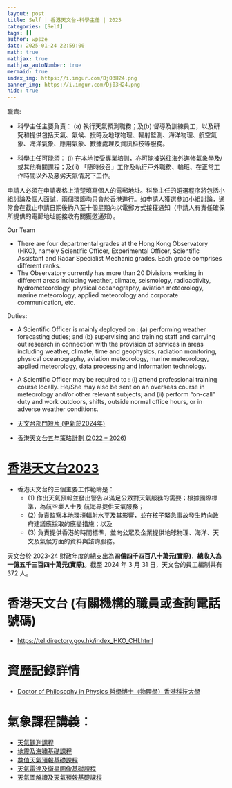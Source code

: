 ```yaml
---
layout: post
title: Self | 香港天⽂台-科學主任 | 2025
categories: [Self]
tags: []
author: wpsze
date: 2025-01-24 22:59:00
math: true
mathjax: true
mathjax_autoNumber: true
mermaid: true
index_img: https://i.imgur.com/Dj03H24.png
banner_img: https://i.imgur.com/Dj03H24.png
hide: true
---
```


職責:

- 科學主任主要負責︰ (a) 執⾏天氣預測職務；及(b) 督導及訓練員⼯，以及研究和提供包括天氣、氣候、授時及地球物理、輻射監測、海洋物理、航空氣象、海洋氣象、應⽤氣象、數據處理及資訊科技等服務。

- 科學主任可能須︰ (i) 在本地接受專業培訓，亦可能被送往海外進修氣象學及/或其他有關課程；及(ii) 「隨時候召」⼯作及執⾏⼾外職務、輪班、在正常⼯作時間以外及惡劣天氣情況下⼯作。 

申請⼈必須在申請表格上清楚填寫個⼈的電郵地址。科學主任的遴選程序將包括⼩組討論及個⼈⾯試，兩個環節均只會於香港進⾏。如申請⼈獲選參加⼩組討論，通常會在截⽌申請⽇期後約八⾄⼗個星期內以電郵⽅式接獲通知（申請⼈有責任確保所提供的電郵地址能接收有關獲邀通知）。


Our Team
- There are four departmental grades at the Hong Kong Observatory (HKO), namely Scientific Officer, Experimental Officer, Scientific Assistant and Radar Specialist Mechanic grades. Each grade comprises different ranks.
- The Observatory currently has more than 20 Divisions working in different areas including weather, climate, seismology, radioactivity, hydrometeorology, physical oceanography, aviation meteorology, marine meteorology, applied meteorology and corporate communication, etc.

Duties:	

- A Scientific Officer is mainly deployed on :
(a) performing weather forecasting duties; and
(b) supervising and training staff and carrying out research in connection with the provision of services in areas including weather, climate, time and geophysics, radiation monitoring, physical oceanography, aviation meteorology, marine meteorology, applied meteorology, data processing and information technology.
- A Scientific Officer may be required to :
(i) attend professional training course locally. He/She may also be sent on an overseas course in meteorology and/or other relevant subjects; and
(ii) perform “on-call” duty and work outdoors, shifts, outside normal office hours, or in adverse weather conditions. 


- [天文台部門短片 (更新於2024年)](https://www.youtube.com/watch?v=PEc2PDngmxU)
- [香港天文台五年策略計劃 (2022 – 2026)](https://www.hko.gov.hk/tc/abouthko/yearplan.htm)


# [香港天文台2023](https://www.hko.gov.hk/tc/abouthko/files/hko2023c_Final.pdf)
- 香港天文台的三個主要工作範疇是：
  - (1) 作出天氣預報並發出警告以滿足公眾對天氣服務的需要；根據國際標準，為航空業人士及 航海界提供天氣服務；
  - (2) 負責監察本地環境輻射水平及其影響，並在核子緊急事故發生時向政府建議應採取的應變措施；以及
  - (3) 負責提供香港的時間標準，並向公眾及企業提供地球物理、海洋、天文及氣候方面的資料與諮詢服務。

天文台於 2023-24 財政年度的總支出為**四億四千四百八十萬元(實際)**，**總收入為一億五千三百四十萬元(實際)**。截至 2024 年 3 月 31 日，天文台的員工編制共有 372 人。

# 香港天文台 (有關機構的職員或查詢電話號碼)

- <https://tel.directory.gov.hk/index_HKO_CHI.html>

# 資歷記錄詳情

- [Doctor of Philosophy in Physics 哲學博士（物理學）香港科技大學](https://www.hkqr.gov.hk/HKQRPRD/web/hkqr-tc/qr-detail/?qr_reg_no=09/002725/7&tabIndex=B&df=)

# 氣象課程講義︰

- [天氣觀測課程](https://www.hko.gov.hk/tc/education/edu03course/coursenotes/files/wx_obs_notes.pdf)
- [地震及海嘯基礎課程](https://www.hko.gov.hk/tc/education/edu03course/coursenotes/files/earthquake_notes.pdf)
- [數值天氣預報基礎課程](https://www.hko.gov.hk/tc/education/edu03course/coursenotes/files/nwp_notes.pdf)
- [天氣雷達及衛星圖像基礎課程](https://www.hko.gov.hk/tc/education/edu03course/coursenotes/files/radar_satellite_notes.pdf)
- [天氣圖解讀及天氣預報基礎課程](https://www.hko.gov.hk/tc/education/edu03course/coursenotes/files/wx_chart_forecasting_notes.pdf)